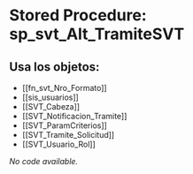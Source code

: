 # Stored Procedure: sp_svt_Alt_TramiteSVT

## Usa los objetos:
- [[fn_svt_Nro_Formato]]
- [[sis_usuarios]]
- [[SVT_Cabeza]]
- [[SVT_Notificacion_Tramite]]
- [[SVT_ParamCriterios]]
- [[SVT_Tramite_Solicitud]]
- [[SVT_Usuario_Rol]]

*No code available.*
